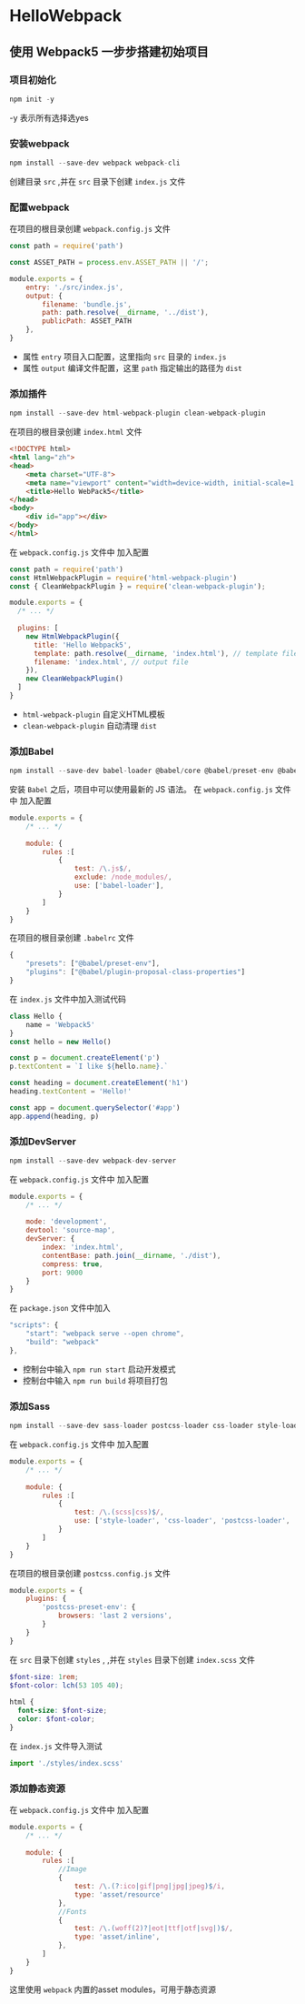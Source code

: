 # HelloWebpack

## 使用 Webpack5 一步步搭建初始项目

### 项目初始化

```js
npm init -y

```
-y 表示所有选择选yes

### 安装webpack

```js
npm install --save-dev webpack webpack-cli

```
创建目录 `src` ,并在 `src` 目录下创建 `index.js` 文件

### 配置webpack

在项目的根目录创建 `webpack.config.js` 文件

```js
const path = require('path') 

const ASSET_PATH = process.env.ASSET_PATH || '/';

module.exports = { 
    entry: './src/index.js',
    output: {
        filename: 'bundle.js',
        path: path.resolve(__dirname, '../dist'),
        publicPath: ASSET_PATH
    },
} 
```

* 属性 `entry` 项目入口配置，这里指向 `src` 目录的 `index.js`
* 属性 `output` 编译文件配置，这里 `path` 指定输出的路径为 `dist`

### 添加插件

```js
npm install --save-dev html-webpack-plugin clean-webpack-plugin

```

在项目的根目录创建 `index.html` 文件

```html
<!DOCTYPE html>
<html lang="zh">
<head>
    <meta charset="UTF-8">
    <meta name="viewport" content="width=device-width, initial-scale=1.0">
    <title>Hello WebPack5</title>
</head>
<body>
    <div id="app"></div> 
</body>
</html>
```

在 `webpack.config.js` 文件中 加入配置

```js
const path = require('path') 
const HtmlWebpackPlugin = require('html-webpack-plugin') 
const { CleanWebpackPlugin } = require('clean-webpack-plugin');

module.exports = { 
  /* ... */ 
 
  plugins: [ 
    new HtmlWebpackPlugin({ 
      title: 'Hello Webpack5', 
      template: path.resolve(__dirname, 'index.html'), // template file 
      filename: 'index.html', // output file 
    }), 
    new CleanWebpackPlugin()
  ]
} 
```

* `html-webpack-plugin` 自定义HTML模板
* `clean-webpack-plugin` 自动清理 `dist`

### 添加Babel

```js
npm install --save-dev babel-loader @babel/core @babel/preset-env @babel/plugin-proposal-class-properties

```

安装 `Babel` 之后，项目中可以使用最新的 JS 语法。
在 `webpack.config.js` 文件中 加入配置

```js
module.exports = { 
    /* ... */ 
 
    module: {
        rules :[
            { 
                test: /\.js$/, 
                exclude: /node_modules/, 
                use: ['babel-loader'], 
            }
        ]
    }
} 

```

在项目的根目录创建 `.babelrc` 文件

```js
{ 
    "presets": ["@babel/preset-env"], 
    "plugins": ["@babel/plugin-proposal-class-properties"] 
}
```

在 `index.js` 文件中加入测试代码

```js
class Hello { 
    name = 'Webpack5' 
} 
const hello = new Hello() 

const p = document.createElement('p') 
p.textContent = `I like ${hello.name}.` 

const heading = document.createElement('h1') 
heading.textContent = 'Hello!' 

const app = document.querySelector('#app') 
app.append(heading, p) 
```

### 添加DevServer

```js
npm install --save-dev webpack-dev-server

```
在 `webpack.config.js` 文件中 加入配置

```js
module.exports = { 
    /* ... */ 
 
    mode: 'development',
    devtool: 'source-map',
    devServer: {
        index: 'index.html',
        contentBase: path.join(__dirname, './dist'),
        compress: true,
        port: 9000
    }
} 

```

在 `package.json` 文件中加入

```js
"scripts": {
    "start": "webpack serve --open chrome",
    "build": "webpack"
},
```

* 控制台中输入 `npm run start` 启动开发模式
* 控制台中输入 `npm run build` 将项目打包


### 添加Sass

```js
npm install --save-dev sass-loader postcss-loader css-loader style-loader postcss-preset-env node-sass 

```

在 `webpack.config.js` 文件中 加入配置
```js
module.exports = { 
    /* ... */ 
 
    module: {
        rules :[
            { 
                test: /\.(scss|css)$/, 
                use: ['style-loader', 'css-loader', 'postcss-loader', 'sass-loader'], 
            }
        ]
    }
}

```

在项目的根目录创建 `postcss.config.js` 文件

```js
module.exports = { 
    plugins: { 
        'postcss-preset-env': { 
            browsers: 'last 2 versions', 
        }
    }
}

```

在 `src` 目录下创建 `styles` , ,并在 `styles` 目录下创建 `index.scss` 文件

```scss
$font-size: 1rem; 
$font-color: lch(53 105 40); 
 
html { 
  font-size: $font-size; 
  color: $font-color; 
}
```

在 `index.js` 文件导入测试

```js
import './styles/index.scss' 
```

### 添加静态资源

在 `webpack.config.js` 文件中 加入配置
```js
module.exports = { 
    /* ... */ 
 
    module: {
        rules :[
            //Image
            { 
                test: /\.(?:ico|gif|png|jpg|jpeg)$/i, 
                type: 'asset/resource'
            },
            //Fonts
            { 
                test: /\.(woff(2)?|eot|ttf|otf|svg|)$/, 
                type: 'asset/inline', 
            }, 
        ]
    }
}

```

这里使用 `webpack` 内置的asset modules，可用于静态资源
